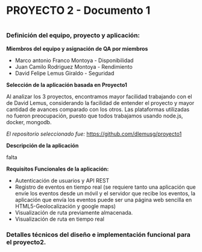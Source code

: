 # PROYECTO 2 - Documento 1<h1>


### Definición del equipo, proyecto y aplicación:
__Miembros del equipo y asignación de QA por miembros__

* Marco antonio Franco Montoya - Disponibilidad
* Juan Camilo Rodriguez Montoya - Rendimiento
* David Felipe Lemus Giraldo - Seguridad

__Selección de la aplicación basada en Proyecto1__

Al analizar los 3 proyectos, encontramos mayor facilidad trabajando con el  de David Lemus, considerando la facilidad de entender el proyecto y mayor cantidad de avances comparado con los otros. Las plataformas utilizadas no fueron preocupación, puesto que todos trabajamos usando node.js, docker, mongodb.

*El repositorio seleccionado fue:* https://github.com/dlemusg/proyecto1

__Descripción de la aplicación__

falta

__Requisitos Funcionales de la aplicación:__

* Autenticación de usuarios y API REST
* Registro de eventos en tiempo real (se requiere tanto una aplicación que envíe los eventos desde un móvil y el servidor que recibe los eventos, la aplicación que envía los eventos puede ser una página web sencilla en HTML5-Geolocalización y google maps)
* Visualización de ruta previamente almacenada.
* Visualización de ruta en tiempo real

### Detalles técnicos del diseño e implementación funcional para el proyecto2.
